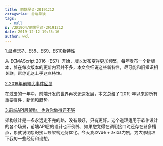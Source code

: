 ```yaml
---
title: 前端早读-20191212
categories: 前端早读
tags:
  - null
p: /2019Q4/前端早读-20191212
date: 2019-12-12 19:25:16
author: wxl
---
```


[1.盘点ES7、ES8、ES9、ES10新特性](https://juejin.im/post/5dda2b5e6fb9a07a83691766)

从 ECMAScript 2016（ES7）开始，版本发布变得更加频繁，每年发布一个新版本，好在每次版本的更新内容并不多，本文会细说这些新特性，尽可能和旧知识相关联，帮你迅速上手这些特性。

[2.2019年前端大事件回顾](https://juejin.im/post/5def782ce51d4558181d27ce)

在过去的一年中，前端开发的世界再次迅速发展，本文总结了`2019·年以来的所有重要事件，新闻和趋势。

[3.前端API层架构，也许你做得还不够](https://juejin.im/post/5de7169451882512454b18d8)

架构设计是一条永远走不完的路，没有最好，只有更好。这个道理适用于软件设计的各个场景，前端API层的设计也不例外，如果您觉得在调用接口时还存在诸多槽点，那就说明您的接口层架构还待优化。今天我以vue + axios为例，为大家梳理下我的一些经历和设想。
